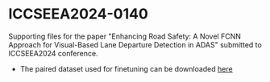 # ICCSEEA2024-0140
Supporting files for the paper "Enhancing Road Safety: A Novel FCNN Approach for Visual-Based Lane Departure Detection in ADAS" submitted to ICCSEEA2024 conference.

- The paired dataset used for finetuning can be downloaded [here](https://drive.google.com/drive/folders/1hGPEPgPw9Z_tTWzt5cGCiXWu7jly3Yh4?usp=sharing)
